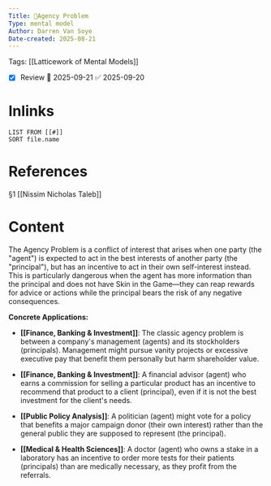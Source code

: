 ```yaml
---
Title: 🧩Agency Problem
Type: mental model
Author: Darren Van Soye
Date-created: 2025-08-21
---
```

Tags: [[Latticework of Mental Models]]

- [x] Review 📅 2025-09-21 ✅ 2025-09-20

# Inlinks 
```dataview
LIST FROM [[#]]
SORT file.name
```

# References 

§1 [[Nissim Nicholas Taleb]]

# Content

The Agency Problem is a conflict of interest that arises when one party (the "agent") is expected to act in the best interests of another party (the "principal"), but has an incentive to act in their own self-interest instead. This is particularly dangerous when the agent has more information than the principal and does not have Skin in the Game—they can reap rewards for advice or actions while the principal bears the risk of any negative consequences.

**Concrete Applications:**

- **[[Finance, Banking & Investment]]**: The classic agency problem is between a company's management (agents) and its stockholders (principals). Management might pursue vanity projects or excessive executive pay that benefit them personally but harm shareholder value.
    
- **[[Finance, Banking & Investment]]**: A financial advisor (agent) who earns a commission for selling a particular product has an incentive to recommend that product to a client (principal), even if it is not the best investment for the client's needs.
    
- **[[Public Policy Analysis]]**: A politician (agent) might vote for a policy that benefits a major campaign donor (their own interest) rather than the general public they are supposed to represent (the principal).
    
- **[[Medical & Health Sciences]]**: A doctor (agent) who owns a stake in a laboratory has an incentive to order more tests for their patients (principals) than are medically necessary, as they profit from the referrals.
    
